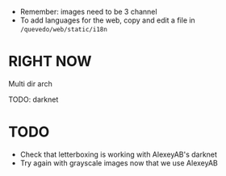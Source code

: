 - Remember: images need to be 3 channel
- To add languages for the web, copy and edit a file in `/quevedo/web/static/i18n`

# RIGHT NOW

Multi dir arch

TODO: darknet

# TODO

- Check that letterboxing is working with AlexeyAB's darknet
- Try again with grayscale images now that we use AlexeyAB
